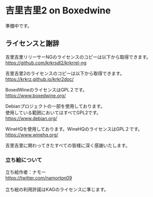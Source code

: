 # 吉里吉里2 on Boxedwine

準備中です。

## ライセンスと謝辞

吉里吉里リリーサーNGのライセンスのコピーは以下から取得できます。<br>
https://github.com/krkrsdl2/krkrrel-ng

吉里吉里2のライセンスのコピーは以下から取得できます。<br>
https://krkrz.github.io/krkr2doc/

BoxedWineのライセンスはGPL２です。<br> https://www.boxedwine.org/

Debianプロジェクトの一部を使用しております。<br>
使用している範囲においてはすべてGPL2です。<br> https://www.debian.org/

WineHQを使用しております。WineHQのライセンスはGPL２です。<br>
https://www.winehq.org/

吉里吉里に関わってきたすべての皆様に深く感謝いたします。

### 立ち絵について
立ち絵作者：ナモー <br>
https://twitter.com/namorton09 <br>
<br>
立ち絵の利用許諾はKAGのライセンスに準じます。<br>　